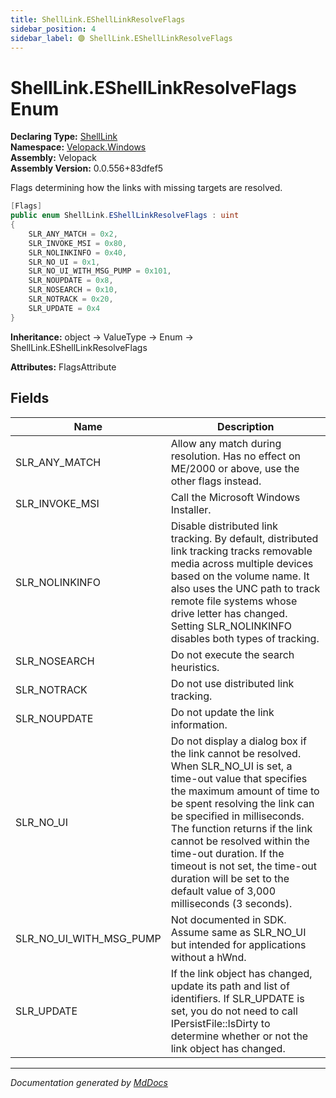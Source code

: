 ```yaml
---
title: ShellLink.EShellLinkResolveFlags
sidebar_position: 4
sidebar_label: 🟣 ShellLink.EShellLinkResolveFlags
---
```

<!--  
  <auto-generated>   
    The contents of this file were generated by a tool.  
    Changes to this file may be list if the file is regenerated  
  </auto-generated>   
-->

# ShellLink.EShellLinkResolveFlags Enum

**Declaring Type:** [ShellLink](../index.md)  
**Namespace:** [Velopack.Windows](../../index.md)  
**Assembly:** Velopack  
**Assembly Version:** 0.0.556+83dfef5

Flags determining how the links with missing targets are resolved.

```csharp
[Flags]
public enum ShellLink.EShellLinkResolveFlags : uint
{
    SLR_ANY_MATCH = 0x2,
    SLR_INVOKE_MSI = 0x80,
    SLR_NOLINKINFO = 0x40,
    SLR_NO_UI = 0x1,
    SLR_NO_UI_WITH_MSG_PUMP = 0x101,
    SLR_NOUPDATE = 0x8,
    SLR_NOSEARCH = 0x10,
    SLR_NOTRACK = 0x20,
    SLR_UPDATE = 0x4
}
```

**Inheritance:** object → ValueType → Enum → ShellLink.EShellLinkResolveFlags

**Attributes:** FlagsAttribute

## Fields

| Name                         | Description                                                                                                                                                                                                                                                                                                                                                                                                                       |
| ---------------------------- | --------------------------------------------------------------------------------------------------------------------------------------------------------------------------------------------------------------------------------------------------------------------------------------------------------------------------------------------------------------------------------------------------------------------------------- |
| SLR\_ANY\_MATCH              | Allow any match during resolution.  Has no effect on ME\/2000 or above, use the other flags instead.                                                                                                                                                                                                                                                                                                                              |
| SLR\_INVOKE\_MSI             | Call the Microsoft Windows Installer.                                                                                                                                                                                                                                                                                                                                                                                             |
| SLR\_NOLINKINFO              | Disable distributed link tracking. By default,  distributed link tracking tracks removable media  across multiple devices based on the volume name.  It also uses the UNC path to track remote file  systems whose drive letter has changed. Setting  SLR\_NOLINKINFO disables both types of tracking.                                                                                                                            |
| SLR\_NOSEARCH                | Do not execute the search heuristics.                                                                                                                                                                                                                                                                                                                                                                                             |
| SLR\_NOTRACK                 | Do not use distributed link tracking.                                                                                                                                                                                                                                                                                                                                                                                             |
| SLR\_NOUPDATE                | Do not update the link information.                                                                                                                                                                                                                                                                                                                                                                                               |
| SLR\_NO\_UI                  | Do not display a dialog box if the link cannot be resolved.  When SLR\_NO\_UI is set, a time\-out value that specifies the  maximum amount of time to be spent resolving the link can  be specified in milliseconds. The function returns if the  link cannot be resolved within the time\-out duration.  If the timeout is not set, the time\-out duration will be  set to the default value of 3,000 milliseconds (3 seconds).  |
| SLR\_NO\_UI\_WITH\_MSG\_PUMP | Not documented in SDK.  Assume same as SLR\_NO\_UI but  intended for applications without a hWnd.                                                                                                                                                                                                                                                                                                                                 |
| SLR\_UPDATE                  | If the link object has changed, update its path and list  of identifiers. If SLR\_UPDATE is set, you do not need to  call IPersistFile::IsDirty to determine whether or not  the link object has changed.                                                                                                                                                                                                                         |

___

*Documentation generated by [MdDocs](https://github.com/ap0llo/mddocs)*
